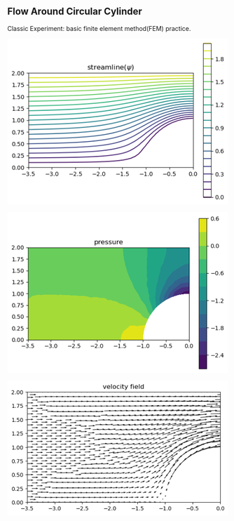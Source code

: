 ## Flow Around Circular Cylinder
Classic Experiment: basic finite element method(FEM) practice.

![avatar](output_0_0.png)

![avatar](output_1_0.png)

![avatar](output_2_0.png)